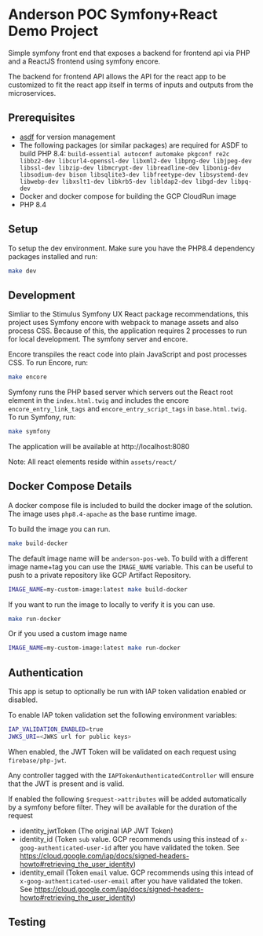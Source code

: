 # Anderson POC Symfony+React Demo Project

Simple symfony front end that exposes a backend for frontend api via PHP and a ReactJS frontend using symfony encore.

The backend for frontend API allows the API for the react app to be customized to fit the react app itself in terms of inputs and outputs from the microservices.

## Prerequisites

- [asdf](https://asdf-vm.com/) for version management
- The following packages (or similar packages) are required for ASDF to build PHP 8.4: `build-essential autoconf automake pkgconf re2c libbz2-dev libcurl4-openssl-dev libxml2-dev libpng-dev libjpeg-dev libssl-dev libzip-dev libmcrypt-dev libreadline-dev libonig-dev libsodium-dev bison libsqlite3-dev libfreetype-dev libsystemd-dev libwebp-dev libxslt1-dev libkrb5-dev libldap2-dev libgd-dev libpq-dev`
- Docker and docker compose for building the GCP CloudRun image
- PHP 8.4

## Setup

To setup the dev environment. Make sure you have the PHP8.4 dependency packages installed and run:

```bash
make dev
```

## Development

Simliar to the Stimulus Symfony UX React package recommendations, this project uses Symfony encore with webpack to manage assets and also process CSS.
Because of this, the application requires 2 processes to run for local development. The symfony server and encore.

Encore transpiles the react code into plain JavaScript and post processes CSS.
To run Encore, run:

```bash
make encore
```

Symfony runs the PHP based server which servers out the React root element in the `index.html.twig` and includes the encore `encore_entry_link_tags` and `encore_entry_script_tags` in `base.html.twig`.
To run Symfony, run:

```bash
make symfony
```

The application will be available at http://localhost:8080

Note: All react elements reside within `assets/react/`

## Docker Compose Details

A docker compose file is included to build the docker image of the solution. The image uses `php8.4-apache` as the base runtime image.

To build the image you can run.

```bash
make build-docker
```

The default image name will be `anderson-pos-web`. To build with a different image name+tag you can use the `IMAGE_NAME` variable. This can be useful to push to a private repository like GCP Artifact Repository.

```bash
IMAGE_NAME=my-custom-image:latest make build-docker
```

If you want to run the image to locally to verify it is you can use.

```bash
make run-docker
```

Or if you used a custom image name

```bash
IMAGE_NAME=my-custom-image:latest make run-docker
```

## Authentication

This app is setup to optionally be run with IAP token validation enabled or disabled.

To enable IAP token validation set the following environment variables:

```bash
IAP_VALIDATION_ENABLED=true
JWKS_URI=<JWKS url for public keys>
```

When enabled, the JWT Token will be validated on each request using `firebase/php-jwt`.

Any controller tagged with the `IAPTokenAuthenticatedController` will ensure that the JWT is present and is valid.

If enabled the following `$request->attributes` will be added automatically by a symfony before filter. They will be available for the duration of the request

- identity_jwtToken (The original IAP JWT Token)
- identity_id (Token `sub` value. GCP recommends using this instead of `x-goog-authenticated-user-id` after you have validated the token. See https://cloud.google.com/iap/docs/signed-headers-howto#retrieving_the_user_identity)
- identity_email (Token `email` value. GCP recommends using this intead of `x-goog-authenticated-user-email` after you have validated the token. See https://cloud.google.com/iap/docs/signed-headers-howto#retrieving_the_user_identity)

## Testing
